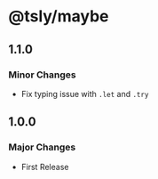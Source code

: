 # @tsly/maybe

## 1.1.0

### Minor Changes

- Fix typing issue with `.let` and `.try`

## 1.0.0

### Major Changes

- First Release
